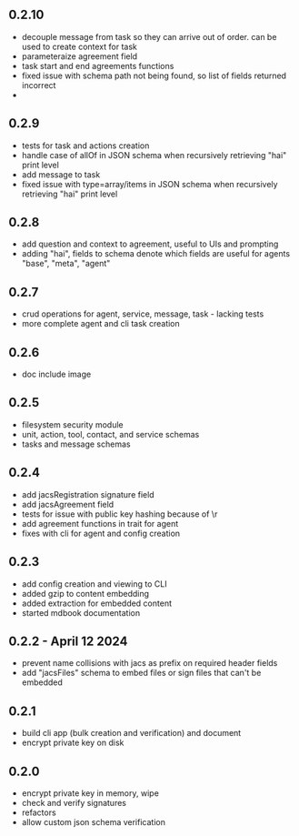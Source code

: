 ## 0.2.10

- decouple message from task so they can arrive out of order. can be used to create context for task
- parameteraize agreement field
- task start and end agreements functions
- fixed issue with schema path not being found, so list of fields returned incorrect
-


## 0.2.9

- tests for task and actions creation
- handle case of allOf in JSON schema when recursively retrieving "hai" print level
- add message to task
- fixed issue with type=array/items in JSON schema when recursively retrieving "hai" print level


## 0.2.8

 - add question and context to agreement, useful to UIs and prompting
 - adding "hai", fields to schema denote which fields are useful for agents "base", "meta", "agent"

## 0.2.7

 - crud operations for agent, service, message, task - lacking tests
 - more complete agent and cli task creation

## 0.2.6
 - doc include image


## 0.2.5
 - filesystem security module
 - unit, action, tool, contact, and service schemas
 - tasks and message schemas

## 0.2.4

- add jacsRegistration signature field
- add jacsAgreement field
- tests for issue with public key hashing because of \r
- add agreement functions in trait for agent
- fixes with cli for agent and config creation


## 0.2.3

 - add config creation and viewing to CLI
 - added gzip to content embedding
 - added extraction for embedded content
 - started mdbook documentation


## 0.2.2 - April 12 2024

 - prevent name collisions with jacs as prefix on required header fields
 - add "jacsFiles" schema to embed files or sign files that can't be embedded



## 0.2.1

 - build cli app (bulk creation and verification) and document
 - encrypt private key on disk

## 0.2.0

 - encrypt private key in memory, wipe
 - check and verify signatures
 - refactors
 - allow custom json schema verification